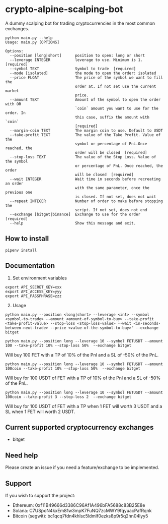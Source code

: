 # crypto-alpine-scalping-bot

A dummy scalping bot for trading cryptocurrencies in the most common exchanges.

```
python main.py --help
Usage: main.py [OPTIONS]

Options:
  --position [long|short]      position to open: long or short
  --leverage INTEGER           leverage to use. Minimum is 1.  [required]
  --symbol TEXT                Symbol to trade  [required]
  --mode [isolated]            the mode to open the order: isolated
  --price FLOAT                The price of the symbol we want to fill the
                               order at. If not set use the current market
                               price.
  --amount TEXT                Amount of the symbol to open the order with OR
                               `coin` amount you want to use for the order. In
                               this case, suffix the amount with `coin`
                               [required]
  --margin-coin TEXT           The margin coin to use. Default to USDT
  --take-profit TEXT           The value of the Take Profit. Value of the
                               symbol or percentage of PnL.Once reached, the
                               order will be closed  [required]
  --stop-loss TEXT             The value of the Stop Loss. Value of the symbol
                               or percentage of PnL. Once reached, the order
                               will be closed  [required]
  --wait INTEGER               Wait time in seconds before recreating an order
                               with the same parameter, once the previous one
                               is closed. If not set, does not wait
  --repeat INTEGER             Number of order to make before stopping the
                               script. If not set, does not end
  --exchange [bitget|binance]  Exchange to use for the order  [required]
  --help                       Show this message and exit.
```

## How to install

```
pipenv install
```

## Documentation

1. Set environment variables

```
export API_SECRET_KEY=xxx
export API_ACCESS_KEY=yyy
export API_PASSPHRASE=zzz
```

2. Usage

```
python main.py --position <long|short> --leverage <int> --symbol <symbol-to-trade> --amount <amount-of-symbol-to-buy> --take-profit <take-profit-value> --stop-loss <stop-loss-value> --wait <in-seconds-between-next-trade> --price <value-of-the-symbol-to-buy>" --exchange bitget
```

```
python main.py --position long --leverage 10 --symbol FETUSDT --amount 100 --take-profit 10% --stop-loss 50%  --exchange bitget
```
Will buy 100 FET with a TP of 10% of the Pnl and a SL of -50% of the PnL.

```
python main.py --position long --leverage 10 --symbol FETUSDT --amount 100coin --take-profit 10% --stop-loss 50%  --exchange bitget 
```
Will buy for 100 USDT of FET with a TP of 10% of the Pnl and a SL of -50% of the PnL.

```
python main.py --position long --leverage 10 --symbol FETUSDT --amount 100coin --take-profit 3 --stop-loss 2  --exchange bitget 
```

Will buy for 100 USDT of FET with a TP when 1 FET will worth 3 USDT and a SL when 1 FET will worth 2 USDT.

## Current supported cryptocurrency exchanges

- bitget

## Need help 

Please create an issue if you need a feature/exchange to be implemented.

## Support

If you wish to support the project:

- Ethereum: 0xf11B49666d3386C96Af1A496bFA5688c83B25E8e
- Solana: C7USpoN4kxEm81w3mpK7FuNQ7zcMWY9fqyuacPafRqnk
- Bitcoin (segwit): bc1qcq7fdn4khlsc5ldmlf0ezks8p9r5q2hn04lyy5
